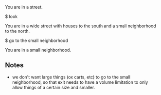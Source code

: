 You are in a street.

$ look

You are in a wide street with houses to the south and a small neighborhood to the north.

$ go to the small neighborhood

You are in a small neighborhood.

## Notes

* we don't want large things (ox carts, etc) to go to the small neighborhood, so that exit needs to have a volume limitation to only allow things of a certain size and smaller.
